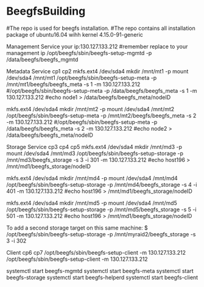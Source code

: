 # BeegfsBuilding

#The repo is used for beegfs installation.
#The repo contains all installation package of ubuntu16.04 wihh kernel 4.15.0-91-generic

Management Service   your ip:130.127.133.212 
#remember replace to your management ip
/opt/beegfs/sbin/beegfs-setup-mgmtd -p /data/beegfs/beegfs_mgmtd

Metadata Service cp1 cp2
mkfs.ext4 /dev/sda4
mkdir /mnt/mt1 -p
mount /dev/sda4 /mnt/mt1
/opt/beegfs/sbin/beegfs-setup-meta -p /mnt/mt1/beegfs/beegfs_meta -s 1 -m 130.127.133.212
#/opt/beegfs/sbin/beegfs-setup-meta -p /data/beegfs/beegfs_meta -s 1 -m 130.127.133.212
#echo node1 > /data/beegfs/beegfs_meta/nodeID

mkfs.ext4 /dev/sda4
mkdir /mnt/mt2 -p
mount /dev/sda4 /mnt/mt2
/opt/beegfs/sbin/beegfs-setup-meta -p /mnt/mt2/beegfs/beegfs_meta -s 2 -m 130.127.133.212
#/opt/beegfs/sbin/beegfs-setup-meta -p /data/beegfs/beegfs_meta -s 2 -m 130.127.133.212
#echo node2 > /data/beegfs/beegfs_meta/nodeID

Storage Service cp3 cp4 cp5
mkfs.ext4 /dev/sda4
mkdir /mnt/md3 -p
mount /dev/sda4 /mnt/md3
/opt/beegfs/sbin/beegfs-setup-storage -p /mnt/md3/beegfs_storage -s 3 -i 301 -m 130.127.133.212
#echo host196 > /mnt/md1/beegfs_storage/nodeID

mkfs.ext4 /dev/sda4
mkdir /mnt/md4 -p
mount /dev/sda4 /mnt/md4
/opt/beegfs/sbin/beegfs-setup-storage -p /mnt/md4/beegfs_storage -s 4 -i 401 -m 130.127.133.212
#echo host196 > /mnt/md1/beegfs_storage/nodeID

mkfs.ext4 /dev/sda4
mkdir /mnt/md5 -p
mount /dev/sda4 /mnt/md5
/opt/beegfs/sbin/beegfs-setup-storage -p /mnt/md5/beegfs_storage -s 5 -i 501 -m 130.127.133.212
#echo host196 > /mnt/md1/beegfs_storage/nodeID

To add a second storage target on this same machine:
$ /opt/beegfs/sbin/beegfs-setup-storage -p /mnt/myraid2/beegfs_storage -s 3 -i 302

Client cp6 cp7
/opt/beegfs/sbin/beegfs-setup-client -m 130.127.133.212
/opt/beegfs/sbin/beegfs-setup-client -m 130.127.133.212


systemctl start beegfs-mgmtd
systemctl start beegfs-meta
systemctl start beegfs-storage
systemctl start beegfs-helperd
systemctl start beegfs-client
